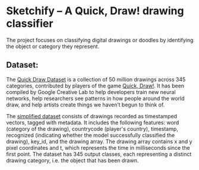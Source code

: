 # Sketchify – A Quick, Draw! drawing classifier
The project focuses on classifying digital drawings or doodles by identifying the object or category they represent.

## Dataset:
The [Quick Draw Dataset](https://quickdraw.withgoogle.com/data) is a collection of 50 million drawings across 345 categories, contributed by players of the game [Quick, Draw!](https://quickdraw.withgoogle.com/). It has been compiled by Google Creative Lab to help developers train new neural networks, help researchers see patterns in how people around the world draw, and help artists create things we haven’t begun to think of.

The [simplified dataset](https://console.cloud.google.com/storage/browser/quickdraw_dataset/full/simplified;tab=objects?invt=AbvrVA&prefix=&forceOnObjectsSortingFiltering=false) consists of drawings recorded as timestamped vectors, tagged with metadata. It includes the following features: word (category of the drawing), countrycode (player's country), timestamp, recognized (indicating whether the model successfully classified the drawing), key_id, and the drawing array. The drawing array contains x and y pixel coordinates and t, which represents the time in milliseconds since the first point. The dataset has 345 output classes, each representing a distinct drawing category, i.e. the object that has been drawn.
